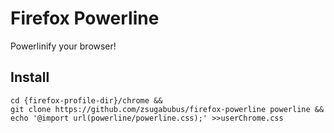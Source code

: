 # Firefox Powerline
Powerlinify your browser!

## Install

```
cd {firefox-profile-dir}/chrome &&
git clone https://github.com/zsugabubus/firefox-powerline powerline &&
echo '@import url(powerline/powerline.css);' >>userChrome.css
```
